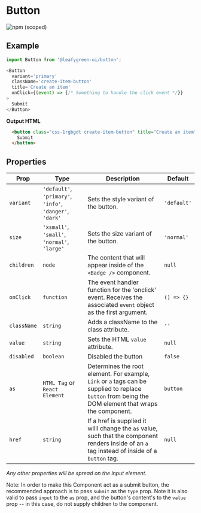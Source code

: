 # Button

![npm (scoped)](https://img.shields.io/npm/v/@leafygreen-ui/button.svg)

## Example

```Javascript
import Button from '@leafygreen-ui/button';

<Button
  variant='primary'
  className='create-item-button'
  title='Create an item'
  onClick={(event) => {/* Something to handle the click event */}}
>
  Submit
</Button>
```

**Output HTML**

```HTML
  <button class="css-1rgbgdt create-item-button" title="Create an item" disabled="false">
    Submit
  </button>
```

## Properties

| Prop        | Type                                                     | Description                                                                                                                                           | Default     |
| ----------- | -------------------------------------------------------- | ----------------------------------------------------------------------------------------------------------------------------------------------------- | ----------- |
| `variant`   | `'default'`, `'primary'`, `'info'`, `'danger'`, `'dark'` | Sets the style variant of the button.                                                                                                                 | `'default'` |
| `size`      | `'xsmall'`, `'small'`, `'normal'`, `'large'`             | Sets the size variant of the button.                                                                                                                  | `'normal'`  |
| `children`  | `node`                                                   | The content that will appear inside of the `<Badge />` component.                                                                                     | `null`      |
| `onClick`   | `function`                                               | The event handler function for the 'onclick' event. Receives the associated `event` object as the first argument.                                     | `() => {}`  |
| `className` | `string`                                                 | Adds a className to the class attribute.                                                                                                              | `''`        |
| `value`     | `string`                                                 | Sets the HTML `value` attribute.                                                                                                                      | `null`      |
| `disabled`  | `boolean`                                                | Disabled the button                                                                                                                                   | `false`     |
| `as`        | `HTML Tag` or `React Element`                            | Determines the root element. For example, `Link` or `a` tags can be supplied to replace `button` from being the DOM element that wraps the component. | `button`    |
| `href`      | `string`                                                 | If a href is supplied it willl change the `as` value, such that the component renders inside of an `a` tag instead of inside of a `button` tag.       | `null`      |

_Any other properties will be spread on the input element._

Note: In order to make this Component act as a submit button, the recommended approach is to pass `submit` as the `type` prop. Note it is also valid to pass `input` to the `as` prop, and the button's content's to the `value` prop -- in this case, do not supply children to the component.

